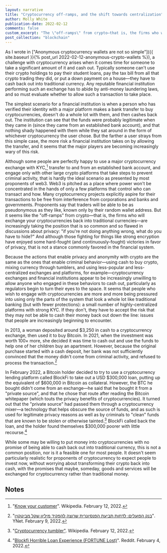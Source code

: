 ```yaml
---
layout: narrative
title: "Cryptocurrency off-ramps, and the shift towards centralization"
author: Molly White
publication-date: 2022-02-12
comments: false
custom_excerpt: "The \"off-ramps\" from crypto—that is, the firms who will exchange your cryptocurrencies back into traditional currencies—are increasingly taking the position that is so common in discussions about privacy: \"if you're not doing anything wrong, what do you have to hide?\"" 
post_collection: "blockchain"
---
```


As I wrote in ["Anonymous cryptocurrency wallets are not so simple"]({{ site.baseurl }}{% post_url 2022-02-12-anonymous-crypto-wallets %}), a challenge with cryptocurrency arises when it comes time for someone to take a significant amount of it and cash out. Typically someone can't use their crypto holdings to pay their student loans, pay the tax bill from all that crypto trading they did, or put a down payment on a house—they have to cash back out into traditional currency. Any reputable financial institution performing such an exchange has to abide by anti-money laundering laws, and so must evaluate whether to allow such a transaction to take place. 

The simplest scenario for a financial institution is when a person who has verified their identity with a major platform makes a bank transfer to buy cryptocurrencies, doesn't do a whole lot with them, and then cashes back out. The institution can see that the funds were probably legitimate when they came in (since they came from an established bank account), and that nothing shady happened with them while they sat around in the form of whichever cryptocurrency the user chose. But the farther a user strays from this simple case, the more risk a financial institution takes on by allowing the transfer, and it seems that the major players are becoming increasingly wary of this risk. 

Although some people are perfectly happy to use a major cryptocurrency exchange with KYC,[^fn1] transfer to and from an established bank account, and engage only with other large crypto platforms that take steps to prevent criminal activity, that is hardly the ideal scenario as presented by most proponents of web3. Web3 is pitched as a place where power won't be concentrated in the hands of only a few platforms that control who can transact and how. Many cryptocurrency projects explicitly aspire for their transactions to be free from interference from corporations and banks and governments. Proponents say that traders will be able to be as pseudonymous as they like, known only by their random wallet address. But it seems like the "off-ramps" from crypto—that is, the firms who will exchange your cryptocurrencies back into traditional currencies—are increasingly taking the position that is so common and so flawed in discussions about privacy: "if you're not doing anything wrong, what do you have to hide?" And although those fighting for things like strong encryption have enjoyed some hard-fought (and continuously-fought) victories in favor of privacy, that is not a stance commonly favored in the financial system.

Because the actions that enable privacy and anonymity with crypto are the same as the ones that enable criminal behavior—using cash to buy crypto, mixing currency through tumblers, and using less-popular and less-centralized exchanges and platforms, for example—cryptocurrency exchanges and financial institutions appear to be increasingly unwilling to allow anyone who engaged in these behaviors to cash out, particularly as regulators begin to turn their eyes to the space. It seems that people who wish to engage with cryptocurrencies are more and more being pressured into using only the parts of the system that look a whole lot like traditional banking (but with fewer protections): a small number of highly-centralized platforms with strong KYC. If they don't, they have to accept the risk that they may not be able to cash their money back out down the line: issues that people are increasingly beginning to encounter.

In 2013, a woman deposited around $3,250 in cash to a cryptocurrency exchange, then used it to buy Bitcoin. In 2021, when the investment was worth 100&times; more, she decided it was time to cash out and use the funds to help one of her children buy an apartment. However, because the original purchase started with a cash deposit, her bank was not sufficiently convinced that the money didn't come from criminal activity, and refused to process the transaction.[^fn2]

In February 2022, a Bitcoin holder decided to try to use a cryptocurrency lending platform called BlockFi to take out a USD $300,000 loan, putting up the equivalent of $600,000 in Bitcoin as collateral. However, the BTC he bought didn't come from an exchange—he said that he bought it from a "private source", and that he chose that route after reading the Bitcoin whitepaper (which touts the privacy benefits of cryptocurrencies). It turned out that the "private source" had passed them through a cryptocurrency mixer—a technology that helps obscure the source of funds, and as such is used for legitimate privacy reasons as well as by criminals to "clean" funds that are known to be stolen or otherwise tainted.[^fn4] BlockFi called back the loan, and the holder found themselves $300,000 poorer with little recourse.[^fn3]

While some may be willing to put money into cryptocurrencies with no promise of being able to cash back out into traditional currency, this is not a common position, nor is it a feasible one for most people. It doesn't seem particularly realistic for proponents of cryptocurrency to expect people to invest now, without worrying about transforming their crypto back into cash, with the promises that maybe, someday, goods and services will be exchanged for cryptocurrency rather than traditional money.

## Notes
[^fn1]: "[Know your customer](https://en.wikipedia.org/wiki/Know_your_customer)". Wikipedia. February 12, 2022.
[^fn2]: "[בנק הפועלים: לדחות תביעת הפנסיונרית שרוצה להפקיד מיליון שקל מביטקוין](https://m.ynet.co.il/articles/h1qrlegjc)". YNet. February 9, 2022.
[^fn3]: "[Blockfi Horrible Loan Experience (FORTUNE Lost)](https://www.reddit.com/r/CryptoCurrency/comments/skxpr7/blockfi_horrible_loan_experience_fortune_lost/)". Reddit. February 4, 2022.
[^fn4]: "[Cryptocurrency tumbler"](https://en.wikipedia.org/wiki/Cryptocurrency_tumbler). Wikipedia. February 12, 2022.
